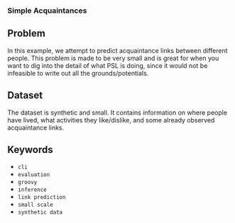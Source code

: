 ### Simple Acquaintances

## Problem

In this example, we attempt to predict acquaintance links between different people.
This problem is made to be very small and is great for when you want to dig into the detail of what PSL is doing,
since it would not be infeasible to write out all the grounds/potentials.

## Dataset

The dataset is synthetic and small.
It contains information on where people have lived, what activities they like/dislike, and some already observed acquaintance links.

## Keywords

 - `cli`
 - `evaluation`
 - `groovy`
 - `inference`
 - `link prediction`
 - `small scale`
 - `synthetic data`
